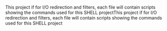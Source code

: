 This project if for I/O redirection and filters, each file will contain scripts showing the commands used for this SHELL projectThis project if for I/O redirection and filters, each file will contain scripts showing the commands used for this SHELL project
